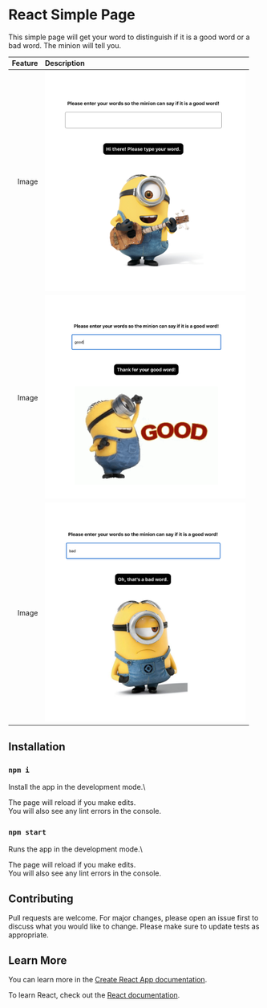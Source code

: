# React Simple Page

This simple page will get your word to distinguish if it is a good word or a bad word. The minion will tell you.


| Feature | Description |
| -----: | :----------- |
|  Image | <img src="https://github.com/rebeccachoo/react-good-bad-word/blob/main/good.png?raw=true"  width="400">|
|  Image | <img src="https://github.com/rebeccachoo/react-good-bad-word/blob/main/good2.png?raw=true"  width="400">|
|  Image | <img src="https://github.com/rebeccachoo/react-good-bad-word/blob/main/good3.png?raw=true"  width="400">|



## Installation

### `npm i`

Install the app in the development mode.\ 

The page will reload if you make edits.\
You will also see any lint errors in the console.

### `npm start`

Runs the app in the development mode.\ 

The page will reload if you make edits.\
You will also see any lint errors in the console.

## Contributing

Pull requests are welcome. For major changes, please open an issue first to discuss what you would like to change.
Please make sure to update tests as appropriate. 

## Learn More

You can learn more in the [Create React App documentation](https://facebook.github.io/create-react-app/docs/getting-started).

To learn React, check out the [React documentation](https://reactjs.org/).

